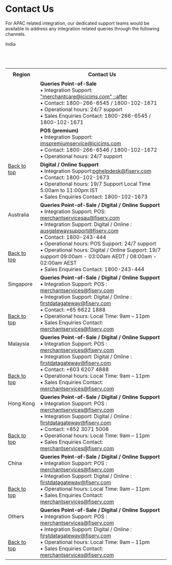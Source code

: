 # Contact Us

For APAC related integration, our dedicated support teams would be available to address any integration related queries through the following channels.

<!DOCTYPE html>
<html id="top">
<body>




<table  width="400%">

  <tr style="height: 36px;">
    <th width="20%"> <b>Region</b></th>
    <th width="100%"><b>Contact Us</b></th>
  </tr>
India<br>
  <br>
  <br>
  <br>
  <tr>
  <td rowspan="3"
  <br>
  <br>
  <br>
  <br>
  <br>
  <br>
  <br>
  <br>
  <br>
  <br>
  <a href="#top">Back to top</a>
  </td>
   <td><b> Queries Point-of-Sale</b><br>
•  Integration Support:<a href="mailto:merchantcare@icicims.com" target="_blank"> "merchantcare@icicims.com"  ::after </a><br>
•  Contact: 1800-266-6545 / 1800-102-1671 <br>
•  Operational hours: 24/7 support<br>
•  Sales Enquiries Contact: 1800-266-6545 / 1800-102-1671 </td> 
  
</tr>

    

 <tr>
   <td><b> POS (premium) </b><br>
•  Integration Support:<a href="mailto:imspremiumservice@icicims.com" onclick="yes_js_login(); return false;">
imspremiumservice@icicims.com</a> <br>
•  Contact: 1800-266-6546 / 1800-102-1672 <br>
•  Operational hours: 24/7 support </td>
 </tr>

 <tr>
  <td> <b>Digital / Online Support</b><br>
•  Integration Support:<a href="mailto:pghelpdesk@fiserv.com" onclick="yes_js_login(); return false;">pghelpdesk@fiserv.com</a><br>
•  Contact: 1800-102-1673<br>
•  Operational hours: 19/7 Support Local Time 5:00am to 11:00pm IST <br>
•  Sales Enquiries Contact: 1800-102-1673
</td>
 </tr>

<tr style="height: 36px;">
  <td> Australia  
  <br>
  <br>
  <br>
  <br>
  <br>
  <br>
   <a href="#top">Back to top</a>
  </td>
  <td ><b>Queries Point-of-Sale / Digital / Online Support</b><br>
•  Integration Support: POS: <a href="mailto:merchantservicesau@fiserv.com"  onclick="yes_js_login(); return false;">merchantservicesau@fiserv.com</a><br>
•  Integration Support: Digital / Online : <a href="mailto: ausgatewaysupport@fiserv.com" onclick="yes_js_login(); return false;">ausgatewaysupport@fiserv.com</a> <br>
•  Contact: 1800-243-444<br>
•  Operational hours: POS Support: 24/7 support<br>
•  Operational hours: Digital / Online Support: 19/7 support 09:00am -
03:00am AEDT / 08:00am - 02:00am
AEST<br>
•  Sales Enquiries Contact: 1800-243-444
 </td>
</tr >
<tr style="height: 36px;">
 <td>Singapore
  <br>
  <br>
  <br>
  <br>
  <br>
  <a href="#top">Back to top</a> </td>
  <td><b> Queries Point-of-Sale / Digital / Online Support</b><br>
•  Integration Support: POS : <a href="mailto:merchantservices@fiserv.com" onclick="yes_js_login(); return false;">merchantservices@fiserv.com</a><br>
•  Integration Support: Digital / Online : <a href="mailto:firstdatagateway@fiserv.com" onclick="yes_js_login(); return false;">firstdatagateway@fiserv.com</a><br>
•  Contact: +65 6622 1888<br>
•  Operational hours: Local Time: 9am – 11pm<br>
•  Sales Enquiries Contact: <a href="mailto:merchantservices@fiserv.com" onclick="yes_js_login(); return false;">merchantservices@fiserv.com</a><br>
 </td>
</tr>

<tr>
  <td> Malaysia
  <br>
  <br>
  <br>
  <br>
  <br>
   <a href="#top">Back to top</a>
   </td>
  <td> <b>Queries Point-of-Sale / Digital / Online Support</b><br>
•  Integration Support: POS : <a href="mailto:merchantservices@fiserv.com" onclick="yes_js_login(); return false;">merchantservices@fiserv.com</a><br>
•  Integration Support: Digital / Online : <a href="mailto:firstdatagateway@fiserv.com" onclick="yes_js_login(); return false;">firstdatagateway@fiserv.com</a><br>
•  Contact: +603 6207 4888<br>
•  Operational hours: Local Time: 9am – 11pm<br>
•  Sales Enquiries Contact: <a href="mailto:merchantservices@fiserv.com" onclick="yes_js_login(); return false;">merchantservices@fiserv.com</a>
 </td>
 </tr>
 
<tr>
  <td> Hong Kong
  <br>
  <br>
  <br>
  <br>
  <br>
   <a href="#top">Back to top</a>
   </td>
  <td><b> Queries Point-of-Sale / Digital / Online Support</b><br>
•  Integration Support: POS : <a  href="mailto:merchantservices@fiserv.com" onclick="yes_js_login(); return false;">merchantservices@fiserv.com</a><br>
•  Integration Support: Digital / Online : <a  href="mailto:firstdatagateway@fiserv.com" onclick="yes_js_login(); return false;">firstdatagateway@fiserv.com</a><br>
•  Contact: +852 3071 5008<br>
•  Operational hours: Local Time: 9am – 11pm<br>
•  Sales Enquiries Contact: <a  href="mailto:merchantservices@fiserv.com" onclick="yes_js_login(); return false;">merchantservices@fiserv.com</a>
 </td>
</tr>


<tr>
  <td> China
  <br>
  <br>
  <br>
  <br>
  <a href="#top">Back to top</a>
   </td>
  <td> <b> Queries Point-of-Sale / Digital / Online Support</b><br>
•  Integration Support: POS : <a href="mailto:merchantservices@fiserv.com" onclick="yes_js_login(); return false;">merchantservices@fiserv.com</a><br>
•  Integration Support: Digital / Online : <a href="mailto:firstdatagateway@fiserv.com" onclick="yes_js_login(); return false;">firstdatagateway@fiserv.com</a><br>
•  Operational hours: Local Time: 9am – 11pm<br>
•  Sales Enquiries Contact: <a href="mailto:merchantservices@fiserv.com" onclick="yes_js_login(); return false;">merchantservices@fiserv.com</a>
 </td>
 </tr>

<tr>
  <td> Others
  <br>
  <br>
  <br>  
  <br>
    <a href="#top">Back to top</a>
   </td>
  <td> <b>Queries Point-of-Sale / Digital / Online Support</b><br>
•  Integration Support: POS : <a href="mailto:merchantservices@fiserv.com" onclick="yes_js_login(); return false;">merchantservices@fiserv.com</a><br>
•  Integration Support: Digital / Online : <a href="mailto:firstdatagateway@fiserv.com" onclick="yes_js_login(); return false;">firstdatagateway@fiserv.com</a><br>
•  Operational hours: Local Time: 9am – 11pm<br>
•  Sales Enquiries Contact:  <a href="mailto:merchantservices@fiserv.com" onclick="yes_js_login(); return false;">merchantservices@fiserv.com</a>
 </td>
  </tr>


</table> 
</body>
</html>
